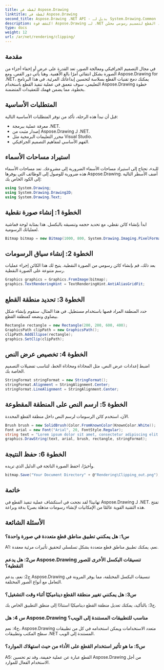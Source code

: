 ```yaml
---
title: لقطة في Aspose.Drawing
linktitle: لقطة في Aspose.Drawing
second_title: Aspose.Drawing .NET API - بديل لـ System.Drawing.Common
description: اكتشف قوة Aspose.Drawing لـ .NET من خلال هذا البرنامج التعليمي خطوة بخطوة حول تنفيذ القطع لتصميم رسومي محسّن.
type: docs
weight: 12
url: /ar/net/rendering/clipping/
---
```

## مقدمة

في مجال التصميم الجرافيكي ومعالجة الصور، تعد القدرة على عرض أو إخفاء أجزاء من الصورة بشكل انتقائي أمرًا بالغ الأهمية. وهنا يأتي دور القص، ومع Aspose.Drawing for .NET، يمكنك دمج تقنيات القطع بسلاسة لتحسين إبداعاتك المرئية. في هذا البرنامج التعليمي، سوف نتعمق في عملية تنفيذ القطع باستخدام Aspose.Drawing خطوة بخطوة، مما يضمن فهمك للتعقيدات المتضمنة.

## المتطلبات الأساسية

قبل أن نبدأ هذه الرحلة، تأكد من توفر المتطلبات الأساسية التالية:

- معرفة عملية ببرمجة .NET.
- إصدار مثبت من Aspose.Drawing لـ .NET.
- محرر التعليمات البرمجية مثل Visual Studio.
- الفهم الأساسي لمفاهيم التصميم الجرافيكي.

## استيراد مساحات الأسماء

للبدء، تحتاج إلى استيراد مساحات الأسماء الضرورية إلى مشروعك. تعد مساحات الأسماء هذه ضرورية للوصول إلى الوظائف التي يوفرها Aspose.Drawing. أضف الأسطر التالية إلى الكود الخاص بك:

```csharp
using System.Drawing;
using System.Drawing.Drawing2D;
using System.Drawing.Text;
```

## الخطوة 1: إنشاء صورة نقطية

ابدأ بإنشاء كائن نقطي، مع تحديد حجمه وتنسيقه بالبكسل. هذا بمثابة لوحة قماشية لعملياتك الرسومية. 

```csharp
Bitmap bitmap = new Bitmap(1000, 800, System.Drawing.Imaging.PixelFormat.Format32bppPArgb);
```

## الخطوة 2: إنشاء سياق الرسومات

بعد ذلك، قم بإنشاء كائن رسومي من الصورة النقطية. يتيح لك هذا الكائن إجراء عمليات رسم متنوعة على الصورة النقطية.

```csharp
Graphics graphics = Graphics.FromImage(bitmap);
graphics.TextRenderingHint = TextRenderingHint.AntiAliasGridFit;
```

## الخطوة 3: تحديد منطقة القطع

حدد المنطقة المراد قصها باستخدام مستطيل. في هذا المثال، سنقوم بإنشاء شكل بيضاوي ونضعه كمنطقة القطع.

```csharp
Rectangle rectangle = new Rectangle(200, 200, 600, 400);
GraphicsPath clipPath = new GraphicsPath();
clipPath.AddEllipse(rectangle);
graphics.SetClip(clipPath);
```

## الخطوة 4: تخصيص عرض النص

اضبط إعدادات عرض النص، مثل المحاذاة ومحاذاة الخط، لتناسب تفضيلات التصميم الخاصة بك.

```csharp
StringFormat stringFormat = new StringFormat();
stringFormat.Alignment = StringAlignment.Center;
stringFormat.LineAlignment = StringAlignment.Center;
```

## الخطوة 5: ارسم النص على المنطقة المقطوعة

الآن، استخدم كائن الرسومات لرسم النص داخل منطقة القطع المحددة.

```csharp
Brush brush = new SolidBrush(Color.FromKnownColor(KnownColor.White));
Font arial = new Font("Arial", 20, FontStyle.Regular);
string text = "Lorem ipsum dolor sit amet, consectetur adipiscing elit. ..."; // (النص مقطوع للإختصار)
graphics.DrawString(text, arial, brush, rectangle, stringFormat);
```

## الخطوة 6: حفظ النتيجة

وأخيرًا، احفظ الصورة الناتجة في الدليل الذي تريده.

```csharp
bitmap.Save("Your Document Directory" + @"Rendering\Clipping_out.png");
```

## خاتمة

تهانينا! لقد نجحت في استكشاف عملية تنفيذ القطع في Aspose.Drawing لـ .NET. تفتح هذه التقنية القوية عالمًا من الإمكانيات لإنشاء رسومات مذهلة بصريًا بدقة وبراعة.

## الأسئلة الشائعة

### س1: هل يمكنني تطبيق مناطق قطع متعددة في صورة واحدة؟

A1: نعم، يمكنك تطبيق مناطق قطع متعددة بشكل تسلسلي لتحقيق تأثيرات مرئية معقدة.

### س2: هل يدعم Aspose.Drawing تنسيقات البكسل الأخرى للصور النقطية؟

ج2: نعم، يدعم Aspose.Drawing تنسيقات البكسل المختلفة، مما يوفر المرونة في التعامل مع أنواع الصور المختلفة.

### س3: هل يمكنني تغيير منطقة القطع ديناميكيًا أثناء وقت التشغيل؟

ج3: بالتأكيد، يمكنك تعديل منطقة القطع ديناميكيًا استنادًا إلى منطق التطبيق الخاص بك.

### س 4: هل Aspose.Drawing مناسب للتطبيقات المستندة إلى الويب؟

ج4: نعم، Aspose.Drawing متعدد الاستخدامات ويمكن استخدامه في كل من تطبيقات سطح المكتب وتطبيقات .NET المستندة إلى الويب.

### س5: ما هو تأثير استخدام القطع على الأداء من حيث استهلاك الموارد؟

A5: القطع عبارة عن عملية خفيفة، وقد تم تحسين Aspose.Drawing من أجل الاستخدام الفعال للموارد.